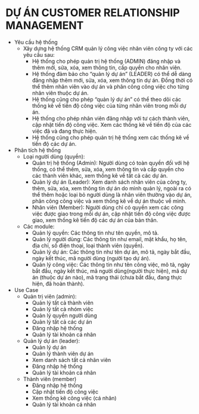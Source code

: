 # DỰ ÁN CUSTOMER RELATIONSHIP MANAGEMENT
- Yêu cầu hệ thống
    - Xây dựng hệ thống CRM quản lý công việc nhân viên công ty với các yêu cầu sau:
        - Hệ thống cho phép quản trị hệ thống (ADMIN) đăng nhập và thêm mới, sửa, xóa, xem thông tin, cấp quyền cho nhân viên.
        - Hệ thống đảm bảo cho “quản lý dự án” (LEADER) có thể dễ dàng đăng nhập thêm mới, sửa, xóa, xem thông tin dự án. Đồng thời có thể thêm nhân viên vào dự án và phân công công việc cho từng nhân viên thuộc dự án.
        - Hệ thống cũng cho phép “quản lý dự án” có thể theo dõi các thống kê về tiến độ công việc của từng nhân viên trong mỗi dự án.
        - Hệ thống cho phép nhân viên đăng nhập với tư cách thành viên, cập nhật tiến độ công việc. Xem các thống kê về tiến độ của các việc đã và đang thực hiện.
        - Hệ thống cũng cho phép quản trị hệ thống xem các thống kê về tiến độ các dự án.
- Phân tích hệ thống
    - Loại người dùng (quyền):
        - Quản trị hệ thống (Admin): Người dùng có toàn quyền đối với hệ thống, có thể thêm, sửa, xóa, xem thông tin và cấp quyền cho các thành viên khác, xem thống kê về tất cả các dự án.
        - Quản lý dự án (Leader): Xem danh sách nhân viên của công ty, thêm, sửa, xóa, xem thông tin dự án do mình quản lý, ngoài ra có thể thêm hoặc loại bỏ người dùng là nhân viên thường vào dự án, phân công công việc và xem thống kê về dự án thuộc về mình.
        - Nhân viên (Member): Người dùng chỉ có quyền xem các công việc được giao trong mỗi dự án, cập nhật tiến độ công việc được giao, xem thống kê tiến độ các dự án của bản thân.
    - Các module:
        - Quản lý quyền: Các thông tin như tên quyền, mô tả.
        - Quản lý người dùng: Các thông tin như email, mật khẩu, họ tên, địa chỉ, số điện thoại, loại thành viên (quyền).
        - Quản lý dự án: Các thông tin như tên dự án, mô tả, ngày bắt đầu, ngày kết thúc, mã người dùng (người tạo dự án).
        - Quản lý công việc: Các thông tin như tên công việc, mô tả, ngày bắt đầu, ngày kết thúc, mã người dùng(người thực hiện), mã dự án (thuộc dự án nào), mã trạng thái (chưa bắt đầu, đang thực hiện, đã hoàn thành).
- Use Case
    - Quản trị viên (admin):
        - Quản lý tất cả thành viên
        - Quản lý tất cả nhóm việc
        - Quản lý quyền người dùng
        - Quản lý tất cả các dự án
        - Đăng nhập hệ thống
        - Quản lý tài khoản cá nhân
    - Quản lý dự án (leader):
        - Quản lý dự án
        - Quản lý thành viên dự án
        - Xem danh sách tất cả nhân viên
        - Đăng nhập hệ thống
        - Quản lý tài khoản cá nhân
    - Thành viên (member)
        - Đăng nhập hệ thống
        - Cập nhật tiến độ công việc
        - Xem thống kê công việc (cá nhân)
        - Quản lý tài khoản cá nhân
